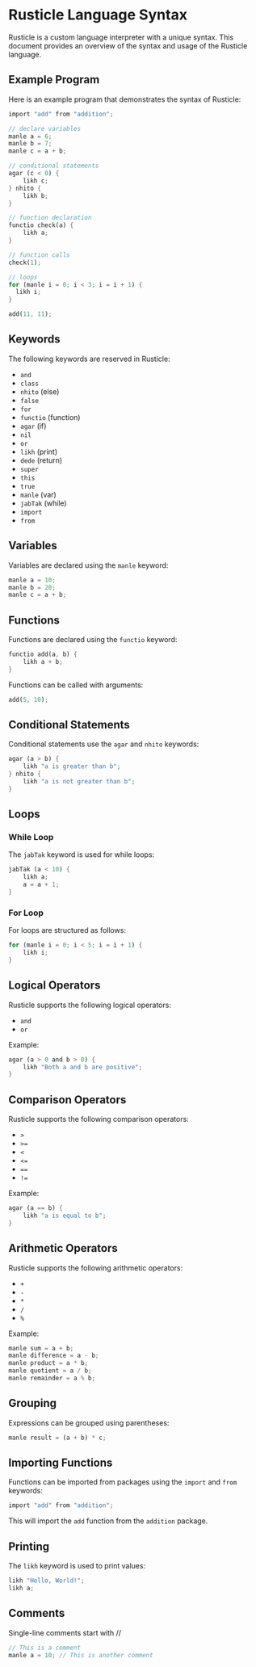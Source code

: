 # Rusticle Language Syntax

Rusticle is a custom language interpreter with a unique syntax. This document provides an overview of the syntax and usage of the Rusticle language.

## Example Program

Here is an example program that demonstrates the syntax of Rusticle:

```rust
import "add" from "addition";

// declare variables
manle a = 6;
manle b = 7;
manle c = a + b;

// conditional statements
agar (c < 0) {
    likh c;
} nhito {
    likh b;
}

// function declaration
functio check(a) {
    likh a;
}

// function calls
check(1);

// loops
for (manle i = 0; i < 3; i = i + 1) {
  likh i;
}

add(11, 11);
```

## Keywords

The following keywords are reserved in Rusticle:

- `and`
- `class`
- `nhito` (else)
- `false`
- `for`
- `functio` (function)
- `agar` (if)
- `nil`
- `or`
- `likh` (print)
- `dede` (return)
- `super`
- `this`
- `true`
- `manle` (var)
- `jabTak` (while)
- `import`
- `from`

## Variables

Variables are declared using the `manle` keyword:

```rust
manle a = 10;
manle b = 20;
manle c = a + b;
```

## Functions

Functions are declared using the `functio` keyword:

```rust
functio add(a, b) {
    likh a + b;
}
```

Functions can be called with arguments:

```rust
add(5, 10);
```

## Conditional Statements

Conditional statements use the `agar` and `nhito` keywords:

```rust
agar (a > b) {
    likh "a is greater than b";
} nhito {
    likh "a is not greater than b";
}
```

## Loops

### While Loop

The `jabTak` keyword is used for while loops:

```rust
jabTak (a < 10) {
    likh a;
    a = a + 1;
}
```

### For Loop

For loops are structured as follows:

```rust
for (manle i = 0; i < 5; i = i + 1) {
    likh i;
}
```

## Logical Operators

Rusticle supports the following logical operators:

- `and`
- `or`

Example:

```rust
agar (a > 0 and b > 0) {
    likh "Both a and b are positive";
}
```

## Comparison Operators

Rusticle supports the following comparison operators:

- `>`
- `>=`
- `<`
- `<=`
- `==`
- `!=`

Example:

```rust
agar (a == b) {
    likh "a is equal to b";
}
```

## Arithmetic Operators

Rusticle supports the following arithmetic operators:

- `+`
- `-`
- `*`
- `/`
- `%`

Example:

```rust
manle sum = a + b;
manle difference = a - b;
manle product = a * b;
manle quotient = a / b;
manle remainder = a % b;
```

## Grouping

Expressions can be grouped using parentheses:

```rust
manle result = (a + b) * c;
```

## Importing Functions

Functions can be imported from packages using the `import` and `from` keywords:

```rust
import "add" from "addition";
```

This will import the `add` function from the `addition` package.

## Printing

The `likh` keyword is used to print values:

```rust
likh "Hello, World!";
likh a;
```

## Comments

Single-line comments start with //

```rust
// This is a comment
manle a = 10; // This is another comment
```